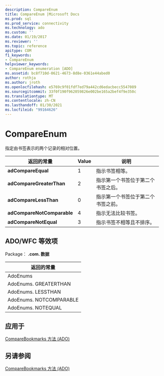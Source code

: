 ```yaml
---
description: CompareEnum
title: CompareEnum |Microsoft Docs
ms.prod: sql
ms.prod_service: connectivity
ms.technology: ado
ms.custom: ''
ms.date: 01/19/2017
ms.reviewer: ''
ms.topic: reference
apitype: COM
f1_keywords:
- CompareEnum
helpviewer_keywords:
- CompareEnum enumeration [ADO]
ms.assetid: bc8f710d-0621-4673-8d8e-0361e44abed0
author: rothja
ms.author: jroth
ms.openlocfilehash: e5769c9f01fdf7ed79a442cd6edacbecc5547089
ms.sourcegitcommit: 33f0f190f962059826e002be165a2bef4f9e350c
ms.translationtype: MT
ms.contentlocale: zh-CN
ms.lasthandoff: 01/30/2021
ms.locfileid: "99164626"
---
```

# <a name="compareenum"></a>CompareEnum
指定由书签表示的两个记录的相对位置。  
  
|返回的常量|Value|说明|  
|--------------|-----------|-----------------|  
|**adCompareEqual**|1|指示书签相等。|  
|**adCompareGreaterThan**|2|指示第一个书签位于第二个书签之后。|  
|**adCompareLessThan**|0|指示第一个书签位于第二个书签之前。|  
|**adCompareNotComparable**|4|指示无法比较书签。|  
|**adCompareNotEqual**|3|指示书签不相等且不排序。|  
  
## <a name="adowfc-equivalent"></a>ADO/WFC 等效项  
 Package： **.com. 数据**  
  
|返回的常量|  
|--------------|  
|AdoEnums|  
|AdoEnums. GREATERTHAN|  
|AdoEnums. LESSTHAN|  
|AdoEnums. NOTCOMPARABLE|  
|AdoEnums. NOTEQUAL|  
  
## <a name="applies-to"></a>应用于  
 [CompareBookmarks 方法 (ADO)](./comparebookmarks-method-ado.md)  
  
## <a name="see-also"></a>另请参阅  
 [CompareBookmarks 方法 (ADO)](./comparebookmarks-method-ado.md)